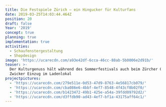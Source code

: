 ```yaml
---
title: Die Festspiele Zürich — ein Hingucker für Kulturfans
date: 2019-03-25T14:03:44.464Z
position: 20
draft: false
Year: '2019'
concept: true
planning: true
implementation: true
activities:
  - Schaufenstergestaltung
  - Shopdesign
image: 'https://ucarecdn.com/a93e42df-6cca-46cc-88ab-5b0006e2d91b/'
teaser: >-
  Der Kulturgenuss hält während des Sommerfestivals auch beim Zürcher Optiker
  Zwicker Einzug im Ladenlokal
projectpictures:
  - 'https://ucarecdn.com/279e511e-0d53-47d9-8763-4e56817cb079/'
  - 'https://ucarecdn.com/cba086e6-4bbf-4ef7-8548-4f43cf8b02f0/'
  - 'https://ucarecdn.com/b1423472-49b1-425e-a54a-39fdd09792d2/'
  - 'https://ucarecdn.com/d3ffdb90-ad43-4ef7-bf1a-43175aff64c1/'
---
```


